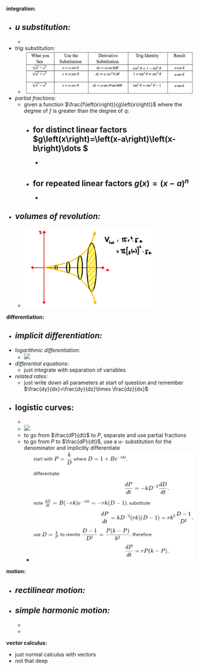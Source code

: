 **integration:**
- *u substitution:*
  - 
  - 
- *trig substitution:*
  - ![Integration with trigonometric substitution | StudyPug](./images/image_1.13eda047.jpg)
- *partial fractions:*
  - given a function $\frac{f\left(x\right)}{g\left(x\right)}$ where the degree of $f$ is greater than the degree of $q$:
    - for distinct linear factors $g\left(x\right)=\left(x-a\right)\left(x-b\right)\dots $
      - 
      - 
    - for repeated linear factors $g\left(x\right)={\left(x-a\right)}^{n}$
      - 
      - 
- *volumes of revolution:*
  - 
  - ![](./images/image_2.474f03f1.png)

**differentiation:**
- *implicit differentiation:*
  - 
- *logarithmic differentiation:*
  - ![](./images/image_3.bf30445b.emf)
- *differential equations:*
  - just integrate with separation of variables
- *related rates:*
  - just write down all parameters at start of question and remember $\frac{dy}{dx}=\frac{dy}{dz}\times \frac{dz}{dx}$
- logistic curves:
  - 
  - 
  - ![](./images/image_4.cdceb8f1.emf)
  - to go from $\frac{dP}{dt}$ to $P$, separate and use partial fractions
  - to go from $P$ to $\frac{dP}{dt}$, use a u- substitution for the denominator and implicitly differentiate
    - ![](./images/image_5.661d2628.png)

**motion:**
- *rectilinear motion:*
  - 
- *simple harmonic motion:*
  - 
    - 
  - 

**vector calculus:**
- just normal calculus with vectors
- not that deep
